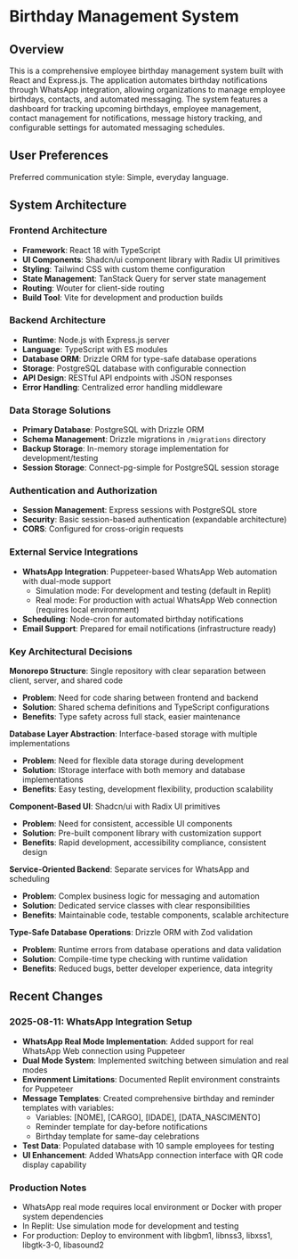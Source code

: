# Birthday Management System

## Overview

This is a comprehensive employee birthday management system built with React and Express.js. The application automates birthday notifications through WhatsApp integration, allowing organizations to manage employee birthdays, contacts, and automated messaging. The system features a dashboard for tracking upcoming birthdays, employee management, contact management for notifications, message history tracking, and configurable settings for automated messaging schedules.

## User Preferences

Preferred communication style: Simple, everyday language.

## System Architecture

### Frontend Architecture
- **Framework**: React 18 with TypeScript
- **UI Components**: Shadcn/ui component library with Radix UI primitives
- **Styling**: Tailwind CSS with custom theme configuration
- **State Management**: TanStack Query for server state management
- **Routing**: Wouter for client-side routing
- **Build Tool**: Vite for development and production builds

### Backend Architecture
- **Runtime**: Node.js with Express.js server
- **Language**: TypeScript with ES modules
- **Database ORM**: Drizzle ORM for type-safe database operations
- **Storage**: PostgreSQL database with configurable connection
- **API Design**: RESTful API endpoints with JSON responses
- **Error Handling**: Centralized error handling middleware

### Data Storage Solutions
- **Primary Database**: PostgreSQL with Drizzle ORM
- **Schema Management**: Drizzle migrations in `/migrations` directory
- **Backup Storage**: In-memory storage implementation for development/testing
- **Session Storage**: Connect-pg-simple for PostgreSQL session storage

### Authentication and Authorization
- **Session Management**: Express sessions with PostgreSQL store
- **Security**: Basic session-based authentication (expandable architecture)
- **CORS**: Configured for cross-origin requests

### External Service Integrations
- **WhatsApp Integration**: Puppeteer-based WhatsApp Web automation with dual-mode support
  - Simulation mode: For development and testing (default in Replit)
  - Real mode: For production with actual WhatsApp Web connection (requires local environment)
- **Scheduling**: Node-cron for automated birthday notifications
- **Email Support**: Prepared for email notifications (infrastructure ready)

### Key Architectural Decisions

**Monorepo Structure**: Single repository with clear separation between client, server, and shared code
- **Problem**: Need for code sharing between frontend and backend
- **Solution**: Shared schema definitions and TypeScript configurations
- **Benefits**: Type safety across full stack, easier maintenance

**Database Layer Abstraction**: Interface-based storage with multiple implementations
- **Problem**: Need for flexible data storage during development
- **Solution**: IStorage interface with both memory and database implementations
- **Benefits**: Easy testing, development flexibility, production scalability

**Component-Based UI**: Shadcn/ui with Radix UI primitives
- **Problem**: Need for consistent, accessible UI components
- **Solution**: Pre-built component library with customization support
- **Benefits**: Rapid development, accessibility compliance, consistent design

**Service-Oriented Backend**: Separate services for WhatsApp and scheduling
- **Problem**: Complex business logic for messaging and automation
- **Solution**: Dedicated service classes with clear responsibilities
- **Benefits**: Maintainable code, testable components, scalable architecture

**Type-Safe Database Operations**: Drizzle ORM with Zod validation
- **Problem**: Runtime errors from database operations and data validation
- **Solution**: Compile-time type checking with runtime validation
- **Benefits**: Reduced bugs, better developer experience, data integrity

## Recent Changes

### 2025-08-11: WhatsApp Integration Setup
- **WhatsApp Real Mode Implementation**: Added support for real WhatsApp Web connection using Puppeteer
- **Dual Mode System**: Implemented switching between simulation and real modes
- **Environment Limitations**: Documented Replit environment constraints for Puppeteer
- **Message Templates**: Created comprehensive birthday and reminder templates with variables:
  - Variables: [NOME], [CARGO], [IDADE], [DATA_NASCIMENTO]
  - Reminder template for day-before notifications
  - Birthday template for same-day celebrations
- **Test Data**: Populated database with 10 sample employees for testing
- **UI Enhancement**: Added WhatsApp connection interface with QR code display capability

### Production Notes
- WhatsApp real mode requires local environment or Docker with proper system dependencies
- In Replit: Use simulation mode for development and testing
- For production: Deploy to environment with libgbm1, libnss3, libxss1, libgtk-3-0, libasound2